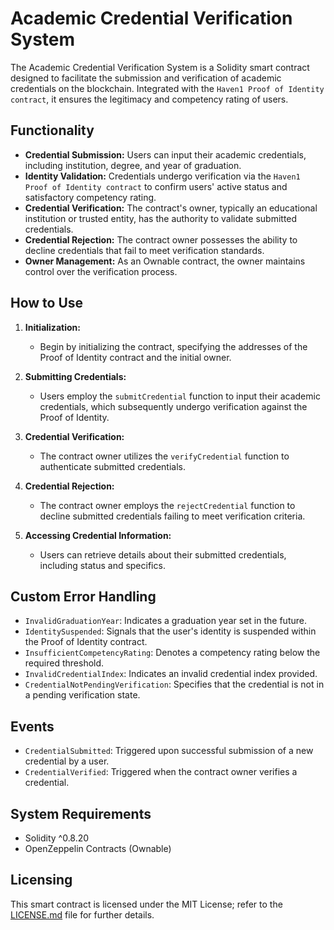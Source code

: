 # Academic Credential Verification System

The Academic Credential Verification System is a Solidity smart contract designed to facilitate the submission and verification of academic credentials on the blockchain. Integrated with the `Haven1 Proof of Identity contract`, it ensures the legitimacy and competency rating of users.

## Functionality

- **Credential Submission:** Users can input their academic credentials, including institution, degree, and year of graduation.
- **Identity Validation:** Credentials undergo verification via the `Haven1 Proof of Identity contract` to confirm users' active status and satisfactory competency rating.
- **Credential Verification:** The contract's owner, typically an educational institution or trusted entity, has the authority to validate submitted credentials.
- **Credential Rejection:** The contract owner possesses the ability to decline credentials that fail to meet verification standards.
- **Owner Management:** As an Ownable contract, the owner maintains control over the verification process.

## How to Use

1. **Initialization:**

   - Begin by initializing the contract, specifying the addresses of the Proof of Identity contract and the initial owner.

2. **Submitting Credentials:**

   - Users employ the `submitCredential` function to input their academic credentials, which subsequently undergo verification against the Proof of Identity.

3. **Credential Verification:**

   - The contract owner utilizes the `verifyCredential` function to authenticate submitted credentials.

4. **Credential Rejection:**

   - The contract owner employs the `rejectCredential` function to decline submitted credentials failing to meet verification criteria.

5. **Accessing Credential Information:**
   
   - Users can retrieve details about their submitted credentials, including status and specifics.

## Custom Error Handling

- `InvalidGraduationYear`: Indicates a graduation year set in the future.
- `IdentitySuspended`: Signals that the user's identity is suspended within the Proof of Identity contract.
- `InsufficientCompetencyRating`: Denotes a competency rating below the required threshold.
- `InvalidCredentialIndex`: Indicates an invalid credential index provided.
- `CredentialNotPendingVerification`: Specifies that the credential is not in a pending verification state.

## Events

- `CredentialSubmitted`: Triggered upon successful submission of a new credential by a user.
- `CredentialVerified`: Triggered when the contract owner verifies a credential.

## System Requirements

- Solidity ^0.8.20
- OpenZeppelin Contracts (Ownable)

## Licensing

This smart contract is licensed under the MIT License; refer to the [LICENSE.md](LICENSE.md) file for further details.
